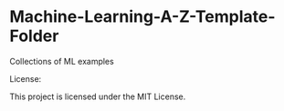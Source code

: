# Machine-Learning-A-Z-Template-Folder
Collections of ML examples

License: 

This project is licensed under the MIT License.
